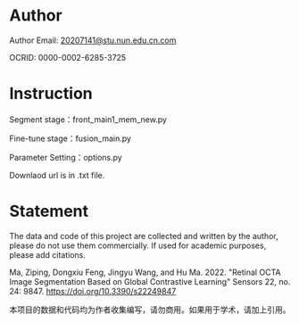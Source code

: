 # Author
Author Email: 20207141@stu.nun.edu.cn.com

OCRID: 0000-0002-6285-3725

# Instruction
Segment stage：front_main1_mem_new.py

Fine-tune stage：fusion_main.py

Parameter Setting：options.py

Downlaod url is in .txt file.

# Statement
The data and code of this project are collected and written by the author, please do not use them commercially. If used for academic purposes, please add citations.

Ma, Ziping, Dongxiu Feng, Jingyu Wang, and Hu Ma. 2022. "Retinal OCTA Image Segmentation Based on Global Contrastive Learning" Sensors 22, no. 24: 9847. https://doi.org/10.3390/s22249847

本项目的数据和代码均为作者收集编写，请勿商用。如果用于学术，请加上引用。
